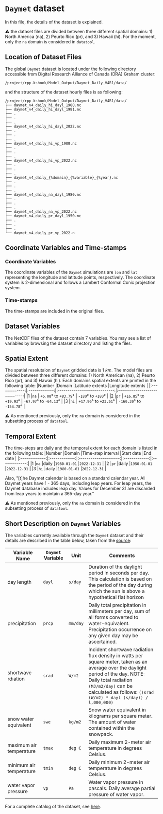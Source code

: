 # `Daymet` dataset 
In this file, the details of the dataset is explained.

:warning: the dataset files are divided between three different spatial domains: 1) North America (na), 2) Peurto Rico (pr), and 3) Hawaii (hi). For the moment, only the `na` domain is considered in `datatool`. 

## Location of Dataset Files
The global `Daymet` dataset is located under the following directory accessible from Digital Research Alliance of Canada (DRA) Graham cluster:
```
/project/rpp-kshook/Model_Output/Daymet_Daily_V4R1/data/
```
and the structure of the dataset hourly files is as following:
```console
/project/rpp-kshook/Model_Output/Daymet_Daily_V4R1/data/
├── daymet_v4_daily_hi_dayl_1980.nc
├── daymet_v4_daily_hi_dayl_1981.nc
├── .
├── .
├── .
├── daymet_v4_daily_hi_dayl_2022.nc
├── .
├── .
├── .
├── daymet_v4_daily_hi_vp_1980.nc
├── .
├── .
├── .
├── daymet_v4_daily_hi_vp_2022.nc
├── .
├── .
├── .
├── daymet_v4_daily_{%domain}_{%variable}_{%year}.nc
├── .
├── .
├── .
├── daymet_v4_daily_na_dayl_1980.nc
├── .
├── .
├── .
├── daymet_v4_daily_na_vp_2022.nc
├── daymet_v4_daily_pr_dayl_1950.nc
├── .
├── .
├── .
└── daymet_v4_daily_pr_vp_2022.n
```

## Coordinate Variables and Time-stamps

### Coordinate Variables
The coordinate variables of the `Daymet` simulations are `lon` and `lat` representing the longitude and latitude points, respectively. The coordinate system is 2-dimensional and follows a Lambert Conformal Conic projection system.
### Time-stamps
The time-stamps are included in the original files.

## Dataset Variables
The NetCDF files of the dataset contain 7 variables. You may see a list of variables by browsing the dataset directory and listing the files.

## Spatial Extent
The spatial resolutaion of `Daymet` gridded data is 1 $km$. The model files are divided between three different domains: 1) North American (na), 2) Peurto Rico (pr), and 3) Hawaii (hi). Each domains spatial extents are printed in the following table:
|Number		|Domain		|Latitude extents		|Longitude extents		|
|:-------------:|:-------------:|:-----------------------------:|:-----------------------------:|
|1		|`na`		| `+6.08`° to `+83.79`°		| `-180`° to `+180`°		|
|2		|`pr`		| `+16.85`° to `+19.93`°	| `-67.97`° to `-64.13`°	|
|3		|`hi`		| `+17.96`° to `+23.51`°	| `-160.30`° to `-154.78`°	|

:warning: As mentioned previously, only the `na` domain is considered in the subsetting process of `datatool`.

## Temporal Extent
The time-steps are daily and the temporal extent for each domain is listed in the following table:
|Number		|Domain		|Time-step interval	|Start date	|End date	|
|:-------------:|:-------------:|:---------------------:|:-------------:|:-------------:|
|1		|`na`		|daily			|`1980-01-01`	|`2022-12-31`	|
|2		|`pr`		|daily			|`1950-01-01`	|`2022-12-31`	|
|3		|`hi`		|daily			|`1980-01-01`	|`2022-12-31`	|

Also, "[t]he Daymet calendar is based on a standard calendar year. All Daymet years have 1 - 365 days, including leap years. For leap years, the Daymet database includes leap day. Values for December 31 are discarded from leap years to maintain a 365-day year."

:warning: As mentioned previously, only the `na` domain is considered in the subsetting process of `datatool`.

## Short Description on `Daymet` Variables
The variables currently available through the `Daymet` dataset and their details are described in the table below, taken from the [source](https://daymet.ornl.gov/overview):

|Variable Name		|`Daymet` Variable	|Unit		|Comments								|
|-----------------------|-----------------------|---------------|-----------------------------------------------------------------------|
|day length		|`dayl`			|`s/day`	|Duration of the daylight period in seconds per day. This calculation is based on the period of the day during which the sun is above a hypothetical flat horizon|
|precipitation		|`prcp`			|`mm/day`	|Daily total precipitation in millimeters per day, sum of all forms converted to water-equivalent. Precipitation occurrence on any given day may be ascertained.|
|shortwave rdiation	|`srad`			|`W/m2`		|Incident shortwave radiation flux density in watts per square meter, taken as an average over the daylight period of the day. NOTE: Daily total radiation `(MJ/m2/day)` can be calculated as follows: `((srad (W/m2) * dayl (s/day)) / l,000,000)`|
|snow water equivalent	|`swe `  		|`kg/m2`	|Snow water equivalent in kilograms per square meter. The amount of water contained within the snowpack.|
|maximum air temperature|`tmax`			|`deg C`	|Daily maximum 2-meter air temperature in degrees Celsius.|
|minimum air temperature|`tmin`			|`deg C`	|Daily minimum 2-meter air temperature in degrees Celsius.|
|water vapor pressure	|`vp`	  		|`Pa`		|Water vapor pressure in pascals. Daily average partial pressure of water vapor.|

For a complete catalog of the dataset, see [here](https://daymet.ornl.gov/overview).


